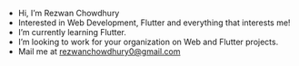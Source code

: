 - Hi, I’m Rezwan Chowdhury
- Interested in Web Development, Flutter and everything that interests me!
- I’m currently learning Flutter.
- I’m looking to work for your organization on Web and Flutter projects.
- Mail me at rezwanchowdhury0@gmail.com

<!---
rez1chy/rez1chy is a ✨ special ✨ repository because its `README.md` (this file) appears on your GitHub profile.
You can click the Preview link to take a look at your changes.
--->
